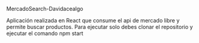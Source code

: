 MercadoSearch-Davidacealgo

Aplicación realizada en React que consume el api de mercado libre y permite buscar productos. Para ejecutar solo debes clonar el repositorio y ejecutar el comando npm start

